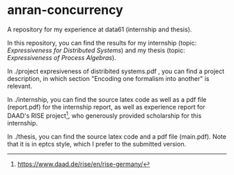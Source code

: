 # anran-concurrency
A repository for my experience at data61 (internship and thesis).

In this repository, you can find the results for my internship (topic: _Expressiveness for Distributed Systems_) and my thesis (topic: _Expressiveness of Process Algebras_).

In ./project expresiveness of distribited systems.pdf , you can find a project description, in which section "Encoding one formalism into another" is relevant.

In ./internship, you can find the source latex code as well as a pdf file (report.pdf) for the internship report, as well as experience report for DAAD's RISE project[^1], who generously provided scholarship for this internship.

In ./thesis, you can find the source latex code and a pdf file (main.pdf). Note that it is in eptcs style, which I prefer to the submitted version.

[^1]: https://www.daad.de/rise/en/rise-germany/
